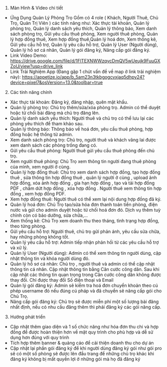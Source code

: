 1. Màn Hình & Video chi tiết
  - Ứng Dụng Quản Lý Phòng Trọ Gồm có 4 role ( Khách, Người Thuê, Chủ Trọ, Quản Trị Viên )
    các tính năng như: Xác thực tài khoản, Quản lý phòng trọ, Quản lý danh sách yêu thích, Quản lý thông báo, Xem danh sách phòng trọ, Gửi yêu cầu thuê phòng, Xem người thuê phòng, 
    Quản lý hợp đồng thuê, Xem hợp đồng thuê,Quản lý hoá đơn, Xem thống kê, Gửi yêu cầu hỗ trợ, Quản lý yêu cầu hỗ trợ, Quản lý User (Người dùng),  Quản lý hồ sơ cá nhân, Quản lý gói đăng ký, Nâng cấp gói đăng ký. 
  - Link Video Demo: https://drive.google.com/file/d/1FlTEXNWWzqycDmQV5wUeujk9FuuGXZoU/view?usp=drive_link
  - Link Trải Nghiệm App (Đang gặp 1 chút vấn đề về map ở link trải nghiệm này): https://appetize.io/app/b_5am23n3tkbgogcvxjaq5dhpy24?device=pixel7&osVersion=13.0&toolbar=true
2. Các tính năng chính
  - Xác thực tài khoản: Đăng ký, đăng nhập, quên mật khẩu.
  - Quản lý phòng trọ: Chủ trọ thêm/sửa/xóa phòng trọ. Admin có thể duyệt hoặc từ chối bài đăng mà chủ trọ đăng lên.
  - Quản lý danh sách yêu thích: Người thuê và chủ trọ có thể lưu lại các phòng yêu thích để tham khảo sau.
  - Quản lý thông báo: Thông báo về hoá đơn, yêu cầu thuê phòng, hợp đồng hoặc hệ thống từ admin.
  - Xem danh sách phòng trọ: Chủ trọ, người thuê và khách vãng lai được xem danh sách các phòng trống đang có.
  - Gửi yêu cầu thuê phòng: Người thuê gửi yêu cầu thuê phòng đến chủ trọ.
  - Xem người thuê phòng: Chủ Trọ xem thông tin người đang thuê phòng của mình, xem người ở cùng.
  - Quản lý hợp đồng thuê: Chủ trọ xem danh sách hợp đồng, tạo hợp đồng thuê , sửa thông tin hợp đồng thuê , quản lý người ở cùng , upload ảnh hợp đồng, xóa ảnh hợp đồng , gia hạn hợp đồng , tạo và tải hợp đồng PDF , chấm dứt hợp đồng , xóa hợp đồng .  Người thuê xem thông tin hợp đồng , xem hợp đồng PDF.
  - Xem hợp đồng thuê: Người thuê có thể xem lại nội dung hợp đồng đã ký.
  - Quản lý hoá đơn: Chủ Trọ tạo/sửa hóa đơn thanh toán tiền phòng, điện nước và gửi cho admin duyệt hoặc từ chối hoá đơn đó. Dịch vụ thêm tuỳ chỉnh còn có bảo dưỡng, sửa chữa,...
  - Xem thống kê: Chủ Trọ xem doanh thu theo tháng, tình trạng hợp đồng, theo từng phòng.
  - Gửi yêu cầu hỗ trợ: Người thuê, chủ trọ gửi phản ánh, yêu cầu sửa chữa, hay những phòng không tốt.
  - Quản lý yêu cầu hỗ trợ: Admin tiếp nhận phản hồi từ các yêu cầu hỗ trợ và xử lý.
  - Quản lý User (Người dùng):  Admin có thể xem thông tin người dùng, cập nhật thông tin và khóa người dùng đó.
  - Quản lý hồ sơ cá nhân: Chủ trọ , người thuê và admin có thể cập nhật thông tin cá nhân. Cập nhật thông tin bằng Căn cước công dân. Sau khi cập nhật các thông tin quan trọng trong Căn cước công dân không được thay đổi. Chỉ được thay đổi Số điện thoại và Email
  - Quản lý gói đăng ký: Admin sẽ kiểm tra hoá đơn chuyển khoản theo cú phép username đó nếu đúng cú pháp và đã chuyển sẽ nâng cấp gói cho Chủ Trọ.
  - Nâng cấp gói đăng ký: Chủ trọ sẽ được miễn phí một số lượng bài đăng nhất định, nếu có nhu cầu đăng thêm thì phải đăng ký các gói nâng cấp.
3. Hướng phát triển
  - Cập nhật thêm giao diện và 1 số chức năng như hóa đơn thu chi và hợp đồng để được hoàn thiện hơn về mặt quy trình cho phù hợp và dễ sử dụng hơn đúng với quy trình
  - Tích hợp thêm banner & quảng cáo để cải thiện doanh thu cho dự án
  - Cập nhật lại phần gói đăng ký để khi người dùng đăng ký gói như gói pro sẽ có một số phòng sẽ được lên đầu trang để những chủ trọ khác khi đăng ký không bị mất quyền lợi ở những gói mà họ đã đăng ký
  
